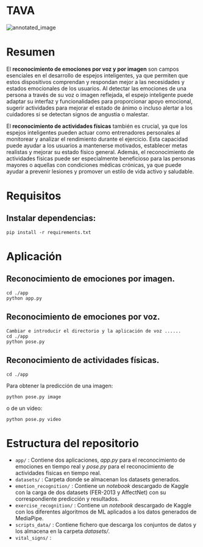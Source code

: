 # TAVA

![annotated_image](https://github.com/CarloHSUA/TAVA/assets/99215566/0333662e-3421-4ed9-bdef-8de360085f71)

# Resumen


El __reconocimiento de emociones por voz y por imagen__ son campos esenciales en el desarrollo de espejos inteligentes, ya que permiten que estos dispositivos comprendan y respondan mejor a las necesidades y estados emocionales de los usuarios. Al detectar las emociones de una persona a través de su voz o imagen reflejada, el espejo inteligente puede adaptar su interfaz y funcionalidades para proporcionar apoyo emocional, sugerir actividades para mejorar el estado de ánimo o incluso alertar a los cuidadores si se detectan signos de angustia o malestar.

El __reconocimiento de actividades físicas__ también es crucial, ya que los espejos inteligentes pueden actuar como entrenadores personales al monitorear y analizar el rendimiento durante el ejercicio. Esta capacidad puede ayudar a los usuarios a mantenerse motivados, establecer metas realistas y mejorar su estado físico general. Además, el reconocimiento de actividades físicas puede ser especialmente beneficioso para las personas mayores o aquellas con condiciones médicas crónicas, ya que puede ayudar a prevenir lesiones y promover un estilo de vida activo y saludable. 
  
# Requisitos
## Instalar dependencias:
```
pip install -r requirements.txt
```

# Aplicación
## Reconocimiento de emociones por imagen.
```
cd ./app
python app.py
```

## Reconocimiento de emociones por voz.
```
Cambiar e introducir el directorio y la aplicación de voz ......
cd ./app
python pose.py
```

## Reconocimiento de actividades físicas.
```
cd ./app
```
Para obtener la predicción de una imagen:
```
python pose.py image
```
o de un vídeo:
```
python pose.py video
```

# Estructura del repositorio
- `app/` : Contiene dos aplicaciones, *app.py* para el reconocimiento de emociones en tiempo real y *pose.py* para el reconocimiento de actividades físicas en tiempo real.
- `datasets/` : Carpeta donde se almacenan los datasets generados.
- `emotion_recognition/` : Contiene un *notebook* descargado de Kaggle con la carga de dos datasets (FER-2013 y AffectNet) con su correspondiente predicción y resultados.
- `exercise_recognition/` : Contiene un *notebook* descargado de Kaggle con los diferentes algoritmos de ML aplicados a los datos generados de MediaPipe.
- `scripts_data/` : Contiene fichero que descarga los conjuntos de datos y los almacena en la carpeta *datasets/*.
- `vital_signs/` : 
